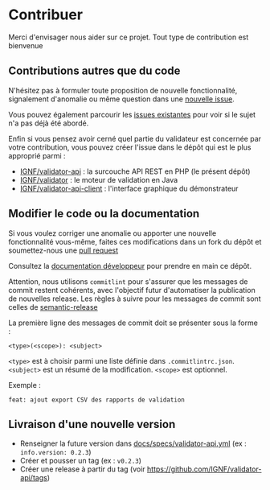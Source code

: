 # Contribuer

Merci d'envisager nous aider sur ce projet. Tout type de contribution est bienvenue

## Contributions autres que du code

N'hésitez pas à formuler toute proposition de nouvelle fonctionnalité, signalement d'anomalie ou même question dans une [nouvelle issue](https://github.com/IGNF/validator-api/issues/new/choose).

Vous pouvez également parcourir les [issues existantes](https://github.com/IGNF/validator-api/issues) pour voir si le sujet n'a pas déjà été abordé.

Enfin si vous pensez avoir cerné quel partie du validateur est concernée par votre contribution, vous pouvez créer l'issue dans le dépôt qui est le plus approprié parmi :

* [IGNF/validator-api](https://github.com/IGNF/validator-api) : la surcouche API REST en PHP (le présent dépôt)
* [IGNF/validator](https://github.com/IGNF/validator) : le moteur de validation en Java
* [IGNF/validator-api-client](https://github.com/IGNF/validator-api-client/) : l'interface graphique du démonstrateur

## Modifier le code ou la documentation

Si vous voulez corriger une anomalie ou apporter une nouvelle fonctionnalité vous-même, faites ces modifications dans un fork du dépôt et soumettez-nous une [pull request](https://docs.github.com/fr/pull-requests/collaborating-with-pull-requests/proposing-changes-to-your-work-with-pull-requests/about-pull-requests)

Consultez la [documentation développeur](docs/developer-guide.md) pour prendre en main ce dépôt.

Attention, nous utilisons `commitlint` pour s'assurer que les messages de commit restent cohérents, avec l'objectif futur d'automatiser la publication de nouvelles release.  Les règles à suivre pour les messages de commit sont celles de [semantic-release](https://github.com/semantic-release/semantic-release)

La première ligne des messages de commit doit se présenter sous la forme :

`<type>(<scope>): <subject>`

`<type>` est à choisir parmi une liste définie dans `.commitlintrc.json`. `<subject>` est un résumé de la modification. `<scope>` est optionnel.

Exemple :

`feat: ajout export CSV des rapports de validation`

## Livraison d'une nouvelle version

* Renseigner la future version dans [docs/specs/validator-api.yml](docs/specs/validator-api.yml) (ex : `info.version: 0.2.3`)
* Créer et pousser un tag (ex : `v0.2.3`)
* Créer une release à partir du tag (voir https://github.com/IGNF/validator-api/tags)
